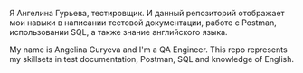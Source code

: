 Я Ангелина Гурьева, тестировщик.
И данный репозиторий отображает мои навыки в написании тестовой документации,
работе с Postman, использовании SQL, а также знание английского языка.

My name is Angelina Guryeva and I'm a QA Engineer.
This repo represents my skillsets in test documentation, Postman, SQL and knowledge of English.